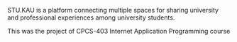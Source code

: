 STU.KAU is a platform connecting multiple spaces for sharing university and professional experiences among university students.

This was the project of CPCS-403 Internet Application Programming course
